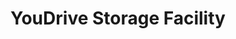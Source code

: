 ---
title: "YouDrive Storage Facility"
url: /phoenix/youdrive-storage-facility/
shop: storage rental
---